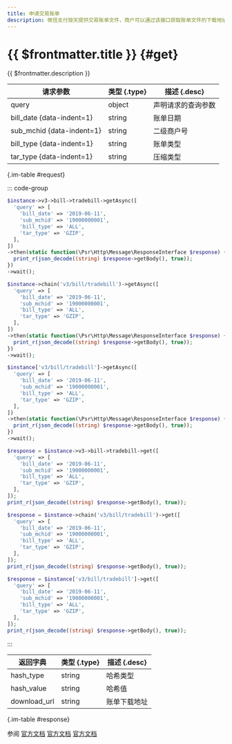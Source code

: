 ```yaml
---
title: 申请交易账单
description: 微信支付按天提供交易账单文件，商户可以通过该接口获取账单文件的下载地址。文件内包含交易相关的金额、时间、营销等信息，供商户核对订单、退款、银行到账等情况。
---
```


# {{ $frontmatter.title }} {#get}

{{ $frontmatter.description }}

| 请求参数 | 类型 {.type} | 描述 {.desc}
| --- | --- | ---
| query | object | 声明请求的查询参数
| bill_date {data-indent=1} | string | 账单日期
| sub_mchid {data-indent=1} | string | 二级商户号
| bill_type {data-indent=1} | string | 账单类型
| tar_type {data-indent=1} | string | 压缩类型

{.im-table #request}

::: code-group

```php [异步纯链式]
$instance->v3->bill->tradebill->getAsync([
  'query' => [
    'bill_date' => '2019-06-11',
    'sub_mchid' => '19000000001',
    'bill_type' => 'ALL',
    'tar_type' => 'GZIP',
  ],
])
->then(static function(\Psr\Http\Message\ResponseInterface $response) {
  print_r(json_decode((string) $response->getBody(), true));
})
->wait();
```

```php [异步声明式]
$instance->chain('v3/bill/tradebill')->getAsync([
  'query' => [
    'bill_date' => '2019-06-11',
    'sub_mchid' => '19000000001',
    'bill_type' => 'ALL',
    'tar_type' => 'GZIP',
  ],
])
->then(static function(\Psr\Http\Message\ResponseInterface $response) {
  print_r(json_decode((string) $response->getBody(), true));
})
->wait();
```

```php [异步属性式]
$instance['v3/bill/tradebill']->getAsync([
  'query' => [
    'bill_date' => '2019-06-11',
    'sub_mchid' => '19000000001',
    'bill_type' => 'ALL',
    'tar_type' => 'GZIP',
  ],
])
->then(static function(\Psr\Http\Message\ResponseInterface $response) {
  print_r(json_decode((string) $response->getBody(), true));
})
->wait();
```

```php [同步纯链式]
$response = $instance->v3->bill->tradebill->get([
  'query' => [
    'bill_date' => '2019-06-11',
    'sub_mchid' => '19000000001',
    'bill_type' => 'ALL',
    'tar_type' => 'GZIP',
  ],
]);
print_r(json_decode((string) $response->getBody(), true));
```

```php [同步声明式]
$response = $instance->chain('v3/bill/tradebill')->get([
  'query' => [
    'bill_date' => '2019-06-11',
    'sub_mchid' => '19000000001',
    'bill_type' => 'ALL',
    'tar_type' => 'GZIP',
  ],
]);
print_r(json_decode((string) $response->getBody(), true));
```

```php [同步属性式]
$response = $instance['v3/bill/tradebill']->get([
  'query' => [
    'bill_date' => '2019-06-11',
    'sub_mchid' => '19000000001',
    'bill_type' => 'ALL',
    'tar_type' => 'GZIP',
  ],
]);
print_r(json_decode((string) $response->getBody(), true));
```

:::

| 返回字典 | 类型 {.type} | 描述 {.desc}
| --- | --- | ---
| hash_type | string | 哈希类型
| hash_value | string | 哈希值
| download_url | string | 账单下载地址

{.im-table #response}

参阅 [官方文档](https://pay.weixin.qq.com/docs/merchant/apis/bill-download/trade-bill/get-trade-bill.html) [官方文档](https://pay.weixin.qq.com/docs/partner/apis/bill-download/trade-bill/get-trade-bill.html) [官方文档](https://pay.weixin.qq.com/wiki/doc/apiv3_partner/apis/chapter7_9_1.shtml)
